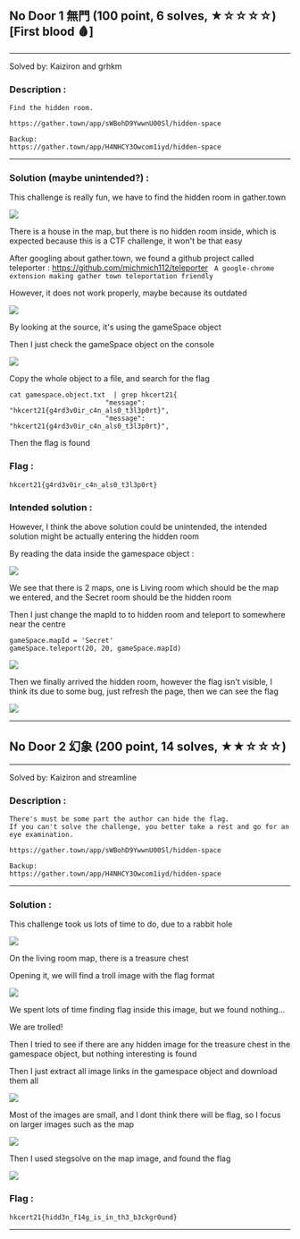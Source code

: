 ## No Door 1 無門 (100 point, 6 solves, ★☆☆☆☆) [First blood 🩸]
---
Solved by: Kaiziron and grhkm


### Description :
```
Find the hidden room.

https://gather.town/app/sWBohD9YwwnU00Sl/hidden-space

Backup:
https://gather.town/app/H4NHCY3Owcom1iyd/hidden-space
```
---
### Solution (maybe unintended?) :

This challenge is really fun, we have to find the hidden room in gather.town

![](https://i.imgur.com/LcTf1FW.png)

There is a house in the map, but there is no hidden room inside, which is expected because this is a CTF challenge, it won't be that easy

After googling about gather.town, we found a github project called teleporter : https://github.com/michmich112/teleporter
`
A google-chrome extension making gather town teleportation friendly`

However, it does not work properly, maybe because its outdated

![](https://i.imgur.com/W1pf7BI.png)

By looking at the source, it's using the gameSpace object

Then I just check the gameSpace object on the console

![](https://i.imgur.com/TJs9iXP.png)

Copy the whole object to a file, and search for the flag

```
cat gamespace.object.txt  | grep hkcert21{
                        "message": "hkcert21{g4rd3v0ir_c4n_als0_t3l3p0rt}",
                        "message": "hkcert21{g4rd3v0ir_c4n_als0_t3l3p0rt}",
```
Then the flag is found

### Flag :
`hkcert21{g4rd3v0ir_c4n_als0_t3l3p0rt}`

### Intended solution :

However, I think the above solution could be unintended, the intended solution might be actually entering the hidden room

By reading the data inside the gamespace object :

![](https://i.imgur.com/78HJaD1.png)

We see that there is 2 maps, one is Living room which should be the map we entered, and the Secret room should be the hidden room

Then I just change the mapId to to hidden room and teleport to somewhere near the centre
```
gameSpace.mapId = 'Secret'
gameSpace.teleport(20, 20, gameSpace.mapId)
```
![](https://i.imgur.com/aIDY5Zr.png)

Then we finally arrived the hidden room, however the flag isn't visible, I think its due to some bug, just refresh the page, then we can see the flag 

![](https://i.imgur.com/2sLlNLz.png)

---

## No Door 2 幻象 (200 point, 14 solves, ★★☆☆☆) 
---
Solved by: Kaiziron and streamline


### Description :
```
There's must be some part the author can hide the flag.
If you can't solve the challenge, you better take a rest and go for an eye examination.

https://gather.town/app/sWBohD9YwwnU00Sl/hidden-space

Backup:
https://gather.town/app/H4NHCY3Owcom1iyd/hidden-space
```
---
### Solution :

This challenge took us lots of time to do, due to a rabbit hole

![](https://i.imgur.com/8jdS7qC.png)

On the living room map, there is a treasure chest

Opening it, we will find a troll image with the flag format

![](https://i.imgur.com/ICK59dK.png)

We spent lots of time finding flag inside this image, but we found nothing...

We are trolled!

Then I tried to see if there are any hidden image for the treasure chest in the gamespace object, but nothing interesting is found

Then I just extract all image links in the gamespace object and download them all

![](https://i.imgur.com/VzIb59N.png)

Most of the images are small, and I dont think there will be flag, so I focus on larger images such as the map

![](https://i.imgur.com/VfA5fTf.png)

Then I used stegsolve on the map image, and found the flag

![](https://i.imgur.com/FhjOcS6.png)

### Flag :
`hkcert21{hidd3n_f14g_is_in_th3_b3ckgr0und}`

---
